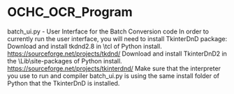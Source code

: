 # OCHC_OCR_Program

batch_ui.py - User Interface for the Batch Conversion code
  In order to currently run the user interface, you will need to install TkinterDnD package:
  Download and install tkdnd2.8 in \tcl of Python install. https://sourceforge.net/projects/tkdnd/
  Download and install TkinterDnD2 in the \Lib\site-packages of Python install. https://sourceforge.net/projects/tkinterdnd/
  Make sure that the interpreter you use to run and compiler batch_ui.py is using the same install folder of Python that the TkinterDnD is installed.

